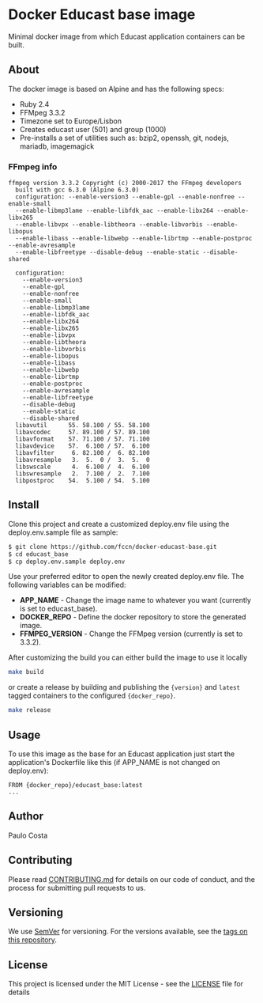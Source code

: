 # Docker Educast base image

Minimal docker image from which Educast application containers can be built.

## About

The docker image is based on Alpine and has the following specs:

- Ruby 2.4
- FFMpeg 3.3.2
- Timezone set to Europe/Lisbon
- Creates educast user (501) and group (1000)
- Pre-installs a set of utilities such as: bzip2, openssh, git, nodejs, mariadb, imagemagick


### FFmpeg info

```
ffmpeg version 3.3.2 Copyright (c) 2000-2017 the FFmpeg developers
  built with gcc 6.3.0 (Alpine 6.3.0)
  configuration: --enable-version3 --enable-gpl --enable-nonfree --enable-small 
  --enable-libmp3lame --enable-libfdk_aac --enable-libx264 --enable-libx265 
  --enable-libvpx --enable-libtheora --enable-libvorbis --enable-libopus 
  --enable-libass --enable-libwebp --enable-librtmp --enable-postproc --enable-avresample 
  --enable-libfreetype --disable-debug --enable-static --disable-shared

  configuration:
    --enable-version3
    --enable-gpl
    --enable-nonfree
    --enable-small
    --enable-libmp3lame
    --enable-libfdk_aac
    --enable-libx264
    --enable-libx265
    --enable-libvpx
    --enable-libtheora
    --enable-libvorbis
    --enable-libopus
    --enable-libass
    --enable-libwebp
    --enable-librtmp
    --enable-postproc
    --enable-avresample
    --enable-libfreetype
    --disable-debug
    --enable-static
    --disable-shared
  libavutil      55. 58.100 / 55. 58.100
  libavcodec     57. 89.100 / 57. 89.100
  libavformat    57. 71.100 / 57. 71.100
  libavdevice    57.  6.100 / 57.  6.100
  libavfilter     6. 82.100 /  6. 82.100
  libavresample   3.  5.  0 /  3.  5.  0
  libswscale      4.  6.100 /  4.  6.100
  libswresample   2.  7.100 /  2.  7.100
  libpostproc    54.  5.100 / 54.  5.100

```

## Install

Clone this project and create a customized deploy.env file using the deploy.env.sample file as sample:
```sh
$ git clone https://github.com/fccn/docker-educast-base.git
$ cd educast_base
$ cp deploy.env.sample deploy.env
```
Use your preferred editor to open the newly created deploy.env file. The following variables can be modified:
- **APP_NAME** - Change the image name to whatever you want (currently is set to educast_base). 
- **DOCKER_REPO** - Define the docker repository to store the generated image. 
- **FFMPEG_VERSION** - Change the FFMpeg version (currently is set to 3.3.2).

After customizing the build you can either build the image to use it locally

```sh
make build
```

or create a release by building and publishing the `{version}` and `latest` tagged containers to the configured `{docker_repo}`.

```sh
make release
```


## Usage

To use this image as the base for an Educast application just start the application's Dockerfile like this (if APP_NAME is not changed on deploy.env):

```
FROM {docker_repo}/educast_base:latest
...
```

## Author

Paulo Costa

## Contributing

Please read [CONTRIBUTING.md](CONTRIBUTING.md) for details on our code of conduct, and the process for submitting pull requests to us.

## Versioning

We use [SemVer](http://semver.org/) for versioning. For the versions available, see the [tags on this repository](https://github.com/fccn/docker-educast-base/tags).

## License

This project is licensed under the MIT License - see the [LICENSE](LICENSE) file for details
